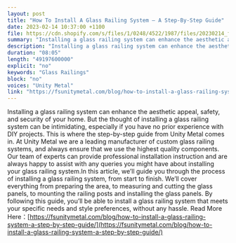 ```yaml
---
layout: post
title: "How To Install A Glass Railing System – A Step-By-Step Guide"
date: 2023-02-14 10:37:00 +1100
file: https://cdn.shopify.com/s/files/1/0248/4522/1987/files/20230214_fsum_2.mp3?v=1676534909
summary: "Installing a glass railing system can enhance the aesthetic appeal, safety, and security of your home. But the thought of installing a glass railing system can be intimidating, especially if you have no prior experience with DIY projects. This is where the step-by-step guide from Unity Metal comes in. At Unity Metal we are a leading manufacturer of custom glass railing systems, and always ensure that we use the highest quality components. Our team of experts can provide professional installation instruction and are always happy to assist with any queries you might have about installing your glass railing system.In this article, we’ll guide you through the process of installing a glass railing system, from start to finish. We’ll cover everything from preparing the area, to measuring and cutting the glass panels, to mounting the railing posts and installing the glass panels. By following this guide, you’ll be able to install a glass railing system that meets your specific needs and style preferences, without any hassle."
description: "Installing a glass railing system can enhance the aesthetic appeal, safety, and security of your home. But the thought of installing a glass railing system can be intimidating, especially if you have no prior experience with DIY projects. This is where the step-by-step guide from Unity Metal comes in. At Unity Metal we are a leading manufacturer of custom glass railing systems, and always ensure that we use the highest quality components. Our team of experts can provide professional installation instruction and are always happy to assist with any queries you might have about installing your glass railing system.In this article, we’ll guide you through the process of installing a glass railing system, from start to finish. We’ll cover everything from preparing the area, to measuring and cutting the glass panels, to mounting the railing posts and installing the glass panels. By following this guide, you’ll be able to install a glass railing system that meets your specific needs and style preferences, without any hassle. Read More Here:<a href='https://fsunitymetal.com/blog/how-to-install-a-glass-railing-system-a-step-by-step-guide/'>https://fsunitymetal.com/blog/how-to-install-a-glass-railing-system-a-step-by-step-guide/</a>"
duration: "08:05"
length: "49197600000"
explicit: "no"
keywords: "Glass Railings"
block: "no"
voices: "Unity Metal"
link: "https://fsunitymetal.com/blog/how-to-install-a-glass-railing-system-a-step-by-step-guide/"
---
```


Installing a glass railing system can enhance the aesthetic appeal, safety, and security of your home. But the thought of installing a glass railing system can be intimidating, especially if you have no prior experience with DIY projects. This is where the step-by-step guide from Unity Metal comes in. At Unity Metal we are a leading manufacturer of custom glass railing systems, and always ensure that we use the highest quality components. Our team of experts can provide professional installation instruction and are always happy to assist with any queries you might have about installing your glass railing system.In this article, we’ll guide you through the process of installing a glass railing system, from start to finish. We’ll cover everything from preparing the area, to measuring and cutting the glass panels, to mounting the railing posts and installing the glass panels. By following this guide, you’ll be able to install a glass railing system that meets your specific needs and style preferences, without any hassle. Read More Here：[https://fsunitymetal.com/blog/how-to-install-a-glass-railing-system-a-step-by-step-guide/](https://fsunitymetal.com/blog/how-to-install-a-glass-railing-system-a-step-by-step-guide/)
